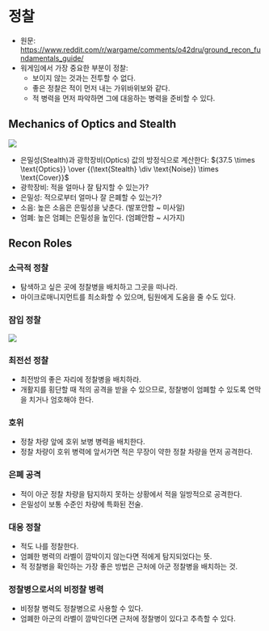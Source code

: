 # 정찰

* 원문: https://www.reddit.com/r/wargame/comments/o42dru/ground_recon_fundamentals_guide/
* 워게임에서 가장 중요한 부분이 정찰:
  * 보이지 않는 것과는 전투할 수 없다.
  * 좋은 정찰은 적이 먼저 내는 가위바위보와 같다.
  * 적 병력을 먼저 파악하면 그에 대응하는 병력을 준비할 수 있다.

## Mechanics of Optics and Stealth

![](https://preview.redd.it/r5g5zqmxyd671.png?width=2077&format=png&auto=webp&s=b7b15da314e9cfe754419b374deed2919734f117)

* 은밀성(Stealth)과 광학장비(Optics) 값의 방정식으로 계산한다: $`{37.5 \times \text{Optics}} \over {(\text{Stealth} \div \text{Noise}) \times \text{Cover}}`$
* 광학장비: 적을 얼마나 잘 탐지할 수 있는가?
* 은밀성: 적으로부터 얼마나 잘 은폐할 수 있는가?
* 소음: 높은 소음은 은밀성을 낮춘다. (발포안함 ~ 미사일)
* 엄폐: 높은 엄폐는 은밀성을 높인다. (엄폐안함 ~ 시가지)

## Recon Roles

### 소극적 정찰

* 탐색하고 싶은 곳에 정찰병을 배치하고 그곳을 떠나라.
* 마이크로매니지먼트를 최소화할 수 있으며, 팀원에게 도움을 줄 수도 있다.

### 잠입 정찰

![](https://preview.redd.it/bnzh2t2xzd671.png?width=1920&format=png&auto=webp&s=cf68192bdbe13591dacb1bd4cbd8ea3f3fbe9c24)

### 최전선 정찰

* 최전방의 좋은 자리에 정찰병을 배치하라.
* 개활지를 횡단할 때 적의 공격을 받을 수 있으므로, 정찰병이 엄폐할 수 있도록 연막을 치거나 엄호해야 한다.

### 호위

* 정찰 차량 앞에 호위 보병 병력을 배치한다.
* 정찰 차량이 호위 병력에 앞서가면 적은 무장이 약한 정찰 차량을 먼저 공격한다.

### 은폐 공격

* 적이 아군 정찰 차량을 탐지하지 못하는 상황에서 적을 일방적으로 공격한다.
* 은밀성이 보통 수준인 차량에 특화된 전술.

### 대응 정찰

* 적도 나를 정찰한다.
* 엄폐한 병력의 라벨이 깜박이지 않는다면 적에게 탐지되었다는 뜻.
* 적 정찰병을 확인하는 가장 좋은 방법은 근처에 아군 정찰병을 배치하는 것.

### 정찰병으로서의 비정찰 병력

* 비정찰 병력도 정찰병으로 사용할 수 있다.
* 엄폐한 아군의 라벨이 깜박인다면 근처에 정찰병이 있다고 추측할 수 있다.

